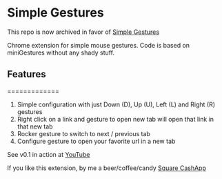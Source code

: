 # Simple Gestures

This repo is now archived in favor of [Simple Gestures](https://github.com/junkfactory/simple-gestures)

Chrome extension for simple mouse gestures. Code is based on miniGestures without any shady stuff.

## Features

=============

1. Simple configuration with just Down (D), Up (U), Left (L) and Right (R) gestures
1. Right click on a link and gesture to open new tab will open that link in that new tab
1. Rocker gesture to switch to next / previous tab
1. Configure gesture to open your favorite url in a new tab

See v0.1 in action at [YouTube](https://youtu.be/OOZXeHznJSU)

If you like this extension, by me a beer/coffee/candy [Square CashApp](https://tiny.one/6t3hpm6a)
